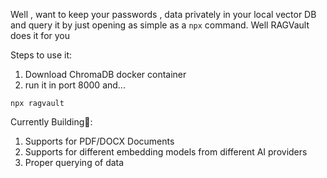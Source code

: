Well , want to keep your passwords , data privately in your local vector DB and query it by just opening as simple as a `npx` command. Well RAGVault does it for you

Steps to use it:
1. Download ChromaDB docker container 
2. run it in port 8000
and...
```node
npx ragvault
```

Currently Building🔨:
1. Supports for PDF/DOCX Documents
2. Supports for different embedding models from different AI providers
3. Proper querying of data
